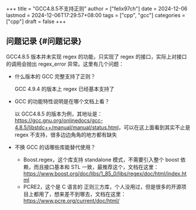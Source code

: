 +++
title = "GCC4.8.5不支持正则"
author = ["felix97ch"]
date = 2024-12-06
lastmod = 2024-12-06T17:29:57+08:00
tags = ["cpp", "gcc"]
categories = ["cpp"]
draft = false
+++

## 问题记录 {#问题记录}

GCC4.8.5 版本并未实现 regex 的功能，只实现了 regex 的接口，实际上对接口的调用会抛出 regex_error 异常。这里有几个问题：

-   什么版本的 GCC 完整支持了正则？

    GCC 4.9.4 的版本上 regex 已经基本支持了
-   GCC 的功能特性说明是在哪个文档上看？

    以 GCC4.8.5 的版本为例，其地址是：<https://gcc.gnu.org/onlinedocs/gcc-4.8.5/libstdc++/manual/manual/status.html>，可以在这上面看到其实不止是 regex 不支持，很多边边角角的地方都有缺失
-   不换 GCC 的话哪些库能替代使用？
    -   Boost.regex，这个库支持 standalone 模式，不需要引入整个 boost 依赖，而且接口基本和 STL 一致，最推荐这个，文档在这里：<https://www.boost.org/doc/libs/1_85_0/libs/regex/doc/html/index.html>
    -   PCRE2，这个是 C 语言的 正则三方库，个人没用过，但是很多的开源项目上都用了，想来差不到哪去，文档在这里：<https://www.pcre.org/current/doc/html/>
